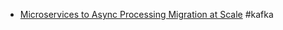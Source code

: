 - [Microservices to Async Processing Migration at Scale](https://www.infoq.com/presentations/migration-microservices-scale/) #kafka